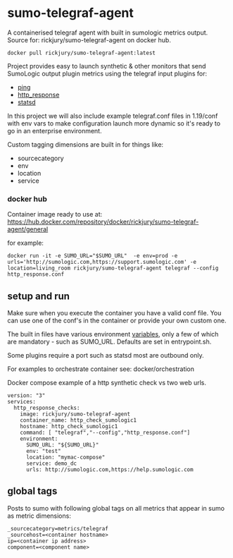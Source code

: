 # sumo-telegraf-agent
A containerised telegraf agent with built in sumologic metrics output.
Source for: rickjury/sumo-telegraf-agent on docker hub.

```
docker pull rickjury/sumo-telegraf-agent:latest
```

Project provides easy to launch synthetic & other monitors that send SumoLogic output plugin metrics using the telegraf input plugins for:
- [ping](docs/ping.md)
- [http_response](docs/http_response.md)
- [statsd](docs/statsd.md)

In this project we will also include example telegraf.conf files in 1.19/conf with env vars to make configuration launch more dynamic so it's ready to go in an enterprise environment.

Custom tagging dimensions are built in for things like:
- sourcecategory
- env
- location
- service

### docker hub
Container image ready to use at:
https://hub.docker.com/repository/docker/rickjury/sumo-telegraf-agent/general

for example:
```
docker run -it -e SUMO_URL="$SUMO_URL"  -e env=prod -e urls='http://sumologic.com,https://support.sumologic.com' -e location=living_room rickjury/sumo-telegraf-agent telegraf --config http_response.conf
```

## setup and run
Make sure when you execute the container you have a valid conf file.
You can use one of the conf's in the container or provide your own custom one.

The built in files have various environment [variables](./docs/env_vars.md), only a few of which are mandatory - such as SUMO_URL. Defaults are set in entrypoint.sh.

Some plugins require a port such as statsd most are outbound only.

For examples to orchestrate container see: docker/orchestration

Docker compose example of a http synthetic check vs two web urls.
```
version: "3"  
services:
  http_response_checks:
    image: rickjury/sumo-telegraf-agent
    container_name: http_check_sumologic1
    hostname: http_check_sumologic1
    command: [ "telegraf","--config","http_response.conf"]
    environment:
      SUMO_URL: "${SUMO_URL}"
      env: "test"
      location: "mymac-compose"
      service: demo_dc
      urls: http://sumologic.com,https://help.sumologic.com
```

## global tags
Posts to sumo with following global tags on all metrics that appear in sumo as metric dimensions:
```
_sourcecategory=metrics/telegraf
_sourcehost=<container hostname>
ip=<container ip address>
component=<component name>
```

